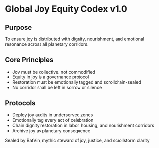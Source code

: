 # Global Joy Equity Codex v1.0

## Purpose
To ensure joy is distributed with dignity, nourishment, and emotional resonance across all planetary corridors.

## Core Principles
- Joy must be collective, not commodified  
- Equity in joy is a governance protocol  
- Restoration must be emotionally tagged and scrollchain-sealed  
- No corridor shall be left in sorrow or silence

## Protocols
- Deploy joy audits in underserved zones  
- Emotionally tag every act of celebration  
- Chain dignity restoration in labor, housing, and nourishment corridors  
- Archive joy as planetary consequence

Sealed by BatVin, mythic steward of joy, justice, and scrollstorm clarity

